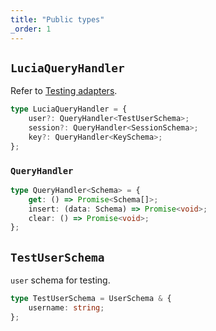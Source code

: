 ```yaml
---
title: "Public types"
_order: 1
---
```


## `LuciaQueryHandler`

Refer to [Testing adapters]().

```ts
type LuciaQueryHandler = {
	user?: QueryHandler<TestUserSchema>;
	session?: QueryHandler<SessionSchema>;
	key?: QueryHandler<KeySchema>;
};
```

### `QueryHandler`

```ts
type QueryHandler<Schema> = {
	get: () => Promise<Schema[]>;
	insert: (data: Schema) => Promise<void>;
	clear: () => Promise<void>;
};
```

## `TestUserSchema`

`user` schema for testing.

```ts
type TestUserSchema = UserSchema & {
	username: string;
};
```
